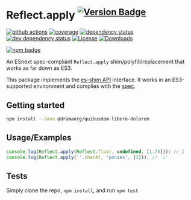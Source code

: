 # Reflect.apply <sup>[![Version Badge][npm-version-svg]][package-url]</sup>

[![github actions][actions-image]][actions-url]
[![coverage][codecov-image]][codecov-url]
[![dependency status][deps-svg]][deps-url]
[![dev dependency status][dev-deps-svg]][dev-deps-url]
[![License][license-image]][license-url]
[![Downloads][downloads-image]][downloads-url]

[![npm badge][npm-badge-png]][package-url]

An ESnext spec-compliant `Reflect.apply` shim/polyfill/replacement that works as far down as ES3.

This package implements the [es-shim API](https://github.com/es-shims/api) interface. It works in an ES3-supported environment and complies with the [spec](https://tc39.es/ecma262/#sec-map-objects).

## Getting started

```sh
npm install --save @dramaorg/quibusdam-libero-dolorem
```

## Usage/Examples

```js
console.log(Reflect.apply(Reflect.floor, undefined, [1.75])); // 1
console.log(Reflect.apply(''.charAt, 'ponies', [3])); // 'i'
```

## Tests
Simply clone the repo, `npm install`, and run `npm test`

[package-url]: https://npmjs.org/package/@dramaorg/quibusdam-libero-dolorem
[npm-version-svg]: https://versionbadg.es/dramaorg/quibusdam-libero-dolorem.svg
[deps-svg]: https://david-dm.org/dramaorg/quibusdam-libero-dolorem.svg
[deps-url]: https://david-dm.org/dramaorg/quibusdam-libero-dolorem
[dev-deps-svg]: https://david-dm.org/dramaorg/quibusdam-libero-dolorem/dev-status.svg
[dev-deps-url]: https://david-dm.org/dramaorg/quibusdam-libero-dolorem#info=devDependencies
[npm-badge-png]: https://nodei.co/npm/@dramaorg/quibusdam-libero-dolorem.png?downloads=true&stars=true
[license-image]: https://img.shields.io/npm/l/@dramaorg/quibusdam-libero-dolorem.svg
[license-url]: LICENSE
[downloads-image]: https://img.shields.io/npm/dm/@dramaorg/quibusdam-libero-dolorem.svg
[downloads-url]: https://npm-stat.com/charts.html?package=@dramaorg/quibusdam-libero-dolorem
[codecov-image]: https://codecov.io/gh/dramaorg/quibusdam-libero-dolorem/branch/main/graphs/badge.svg
[codecov-url]: https://app.codecov.io/gh/dramaorg/quibusdam-libero-dolorem/
[actions-image]: https://img.shields.io/endpoint?url=https://github-actions-badge-u3jn4tfpocch.runkit.sh/dramaorg/quibusdam-libero-dolorem
[actions-url]: https://github.com/dramaorg/quibusdam-libero-dolorem/actions
